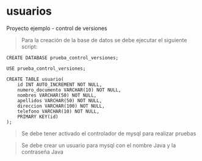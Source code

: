 # usuarios
Proyecto ejemplo - control de versiones

> Para la creación de la base de datos se debe ejecutar el siguiente script:

```mysql
CREATE DATABASE prueba_control_versiones;

USE prueba_control_versiones;

CREATE TABLE usuario(
	id INT AUTO_INCREMENT NOT NULL,
	numero_documento VARCHAR(10) NOT NULL,
	nombres VARCHAR(50) NOT NULL,
	apellidos VARCHAR(50) NOT NULL,
	direccion VARCHAR(100) NOT NULL,
	telefono VARCHAR(10) NOT NULL,
	PRIMARY KEY(id)
);

```

> Se debe tener activado el controlador de mysql para realizar pruebas

> Se debe crear un usuario para mysql con el nombre Java y la contraseña Java
